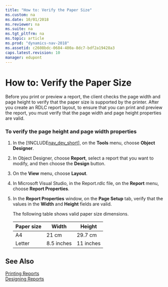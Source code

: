 ```yaml
---
title: "How to: Verify the Paper Size"
ms.custom: na
ms.date: 10/01/2018
ms.reviewer: na
ms.suite: na
ms.tgt_pltfrm: na
ms.topic: article
ms.prod: "dynamics-nav-2018"
ms.assetid: c2608bdc-0684-400a-8dc7-bdf2a19428a3
caps.latest.revision: 10
manager: edupont
---
```

# How to: Verify the Paper Size
Before you print or preview a report, the client checks the page width and page height to verify that the paper size is supported by the printer. After you create an RDLC report layout, to ensure that you can print and preview the report, you must verify that the page width and page height properties are valid.  
  
### To verify the page height and page width properties  
  
1.  In the [!INCLUDE[nav_dev_short](includes/nav_dev_short_md.md)], on the **Tools** menu, choose **Object Designer**.  
  
2.  In Object Designer, choose **Report**, select a report that you want to modify, and then choose the **Design** button.  
  
3.  On the **View** menu, choose **Layout**.  
  
4.  In Microsoft Visual Studio, in the Report.rdlc file, on the **Report** menu, choose **Report Properties**.  
  
5.  In the **Report Properties** window, on the **Page Setup** tab, verify that the values in the **Width** and **Height** fields are valid.  
  
     The following table shows valid paper size dimensions.  
  
    |Paper size|Width|Height|  
    |----------------|-----------|------------|  
    |A4|21 cm|29.7 cm|  
    |Letter|8.5 inches|11 inches|  
  
## See Also  
 [Printing Reports](Printing-Reports.md)   
 [Designing Reports](Designing-Reports.md)